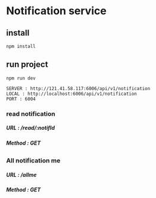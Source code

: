 # Notification service

## install

```
npm install
```

## run project

```
npm run dev
```

```
SERVER : http://121.41.58.117:6006/api/v1/notification
LOCAL : http://localhost:6006/api/v1/notification
PORT : 6004
```

### read notification

##### URL : /read/:notifId

##### Method : GET

##

###

### All notification me

##### URL : /allme

##### Method : GET

##

###
